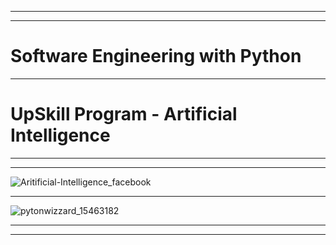 
-----------------------------------------------------------------------------------------------------------------------------------------------------------------------------------------------------------------------------------------------------------


---------------------------------------------------------------------------------------------------------------------------------------------------------------------------------------------------------------------------------------------------------

# Software Engineering with Python
-----------------------------------------------------------------------------------------------------------------------------------------------------------------------------------------------------------------------------------------------------------

# UpSkill Program - Artificial Intelligence 

-----------------------------------------------------------------------------------------------------------------------------------------------------------------------------------------------------------------------------------------------------------



---------------------------------------------------------------------------------------------------------------------------------------------------------------------------------------------------------------------------------------------------------

![Aritificial-Intelligence_facebook](https://github.com/user-attachments/assets/bd0c025b-2fe9-4930-ad27-e8a3c2aa39b0)




-----------------------------------------------------------------------------------------------------------------------------------------------------------------------------------------------------------------------------------------------------------

![pytonwizzard_15463182](https://github.com/user-attachments/assets/093a4f6a-e21d-499e-a318-c6273ec79838)

-----------------------------------------------------------------------------------------------------------------------------------------------------------------------------------------------------------------------------------------------------------


---------------------------------------------------------------------------------------------------------------------------------------------------------------------------------------------------------------------------------------------------------


